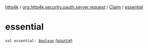 [http4k](../../index.md) / [org.http4k.security.oauth.server.request](../index.md) / [Claim](index.md) / [essential](./essential.md)

# essential

`val essential: `[`Boolean`](https://kotlinlang.org/api/latest/jvm/stdlib/kotlin/-boolean/index.html) [(source)](https://github.com/http4k/http4k/blob/master/http4k-security-oauth/src/main/kotlin/org/http4k/security/oauth/server/request/RequestObject.kt#L29)